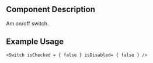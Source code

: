## Component Description

Am on/off switch.


## Example Usage

```
<Switch isChecked = { false } isDisabled= { false } />
```
